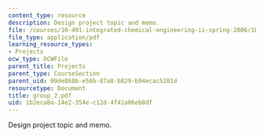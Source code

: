 ```yaml
---
content_type: resource
description: Design project topic and memo.
file: /courses/10-491-integrated-chemical-engineering-ii-spring-2006/1b2eca8a14e2354ec12d4f41a06eb8df_group_2.pdf
file_type: application/pdf
learning_resource_types:
- Projects
ocw_type: OCWFile
parent_title: Projects
parent_type: CourseSection
parent_uid: 09de868b-e56b-87a8-b829-b94ecac5201d
resourcetype: Document
title: group_2.pdf
uid: 1b2eca8a-14e2-354e-c12d-4f41a06eb8df
---
```

Design project topic and memo.

